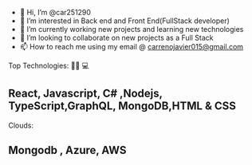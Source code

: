 - 👋 Hi, I’m @car251290
- 👀 I’m interested in Back end and Front End(FullStack developer)
- 🌱 I’m currently working new projects and learning new technologies
- 💞️ I’m looking to collaborate on new projects as a Full Stack
- 📫 How to reach me using my email @ carrenojavier015@gmail.com

Top Technologies: 👨‍💻 💻
## React, Javascript, C# ,Nodejs, TypeScript,GraphQL, MongoDB,HTML & CSS

Clouds:
## Mongodb , Azure, AWS

<!---
car251290/car251290 is a ✨ special ✨ repository because its `README.md` (this file) appears on your GitHub profile.
You can click the Preview link to take a look at your changes.
--->
